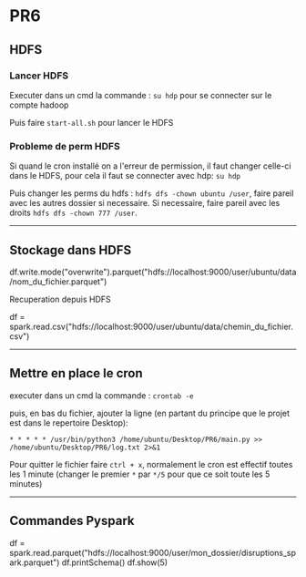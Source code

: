 # PR6

## HDFS

### Lancer HDFS

Executer dans un cmd la commande : `su hdp` pour se connecter sur le compte hadoop

Puis faire `start-all.sh` pour lancer le HDFS

### Probleme de perm HDFS

Si quand le cron installé on a l'erreur de permission, il faut changer celle-ci dans le HDFS, pour cela il faut se connecter avec hdp: `su hdp`

Puis changer les perms du hdfs : `hdfs dfs -chown ubuntu /user`, faire pareil avec les autres dossier si necessaire. Si necessaire, faire pareil avec les droits `hdfs dfs -chown 777 /user`.

--------------------------

## Stockage dans HDFS
 
df.write.mode("overwrite").parquet("hdfs://localhost:9000/user/ubuntu/data/nom_du_fichier.parquet")

Recuperation depuis HDFS

df = spark.read.csv("hdfs://localhost:9000/user/ubuntu/data/chemin_du_fichier.csv")

--------------------------

## Mettre en place le cron

executer dans un cmd la commande : `crontab -e`

puis, en bas du fichier, ajouter la ligne (en partant du principe que le projet est dans le repertoire Desktop):

```* * * * * /usr/bin/python3 /home/ubuntu/Desktop/PR6/main.py >> /home/ubuntu/Desktop/PR6/log.txt 2>&1```

Pour quitter le fichier faire `ctrl + x`, normalement le cron est effectif toutes les 1 minute (changer le premier `*` par `*/5` pour que ce soit toute les 5 minutes)

--------------------------

## Commandes Pyspark 

df = spark.read.parquet("hdfs://localhost:9000/user/mon_dossier/disruptions_spark.parquet")
df.printSchema()
df.show(5)